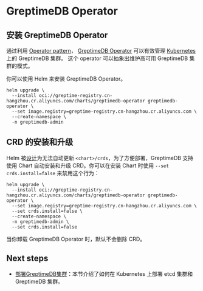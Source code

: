 # GreptimeDB Operator

## 安装 GreptimeDB Operator

通过利用 [Operator pattern](https://kubernetes.io/docs/concepts/extend-kubernetes/operator/)，
[GreptimeDB Operator](https://github.com/GreptimeTeam/greptimedb-operator) 可以有效管理 [Kubernetes](https://kubernetes.io/) 上的 GreptimeDB 集群。
这个 operator 可以抽象出维护高可用 GreptimeDB 集群的模式。

你可以使用 Helm 来安装 GreptimeDB Operator。

```shell
helm upgrade \
  --install oci://greptime-registry.cn-hangzhou.cr.aliyuncs.com/charts/greptimedb-operator greptimedb-operator \
  --set image.registry=greptime-registry.cn-hangzhou.cr.aliyuncs.com \
  --create-namespace \
  -n greptimedb-admin
```

## CRD 的安装和升级

Helm 被[设计](https://helm.sh/docs/chart_best_practices/custom_resource_definitions/#some-caveats-and-explanations)为无法自动更新 `<chart>/crds`，为了方便部署，GreptimeDB 支持使用 Chart 自动安装和升级 CRD。你可以在安装 Chart 时使用 `--set crds.install=false` 来禁用这个行为：

```shell
helm upgrade \
  --install oci://greptime-registry.cn-hangzhou.cr.aliyuncs.com/charts/greptimedb-operator greptimedb-operator \
  --set image.registry=greptime-registry.cn-hangzhou.cr.aliyuncs.com \
  --set crds.install=false \
  --create-namespace \
  -n greptimedb-admin \
  --set crds.install=false
```

当你卸载 GreptimeDB Operator 时，默认不会删除 CRD。

<!-- TODO: more feature instructions of GreptimeDB Operator -->

## Next steps

- [部署GreptimeDB集群](deploy-greptimedb-cluster.md)：本节介绍了如何在 Kubernetes 上部署 etcd 集群和 GreptimeDB 集群。
